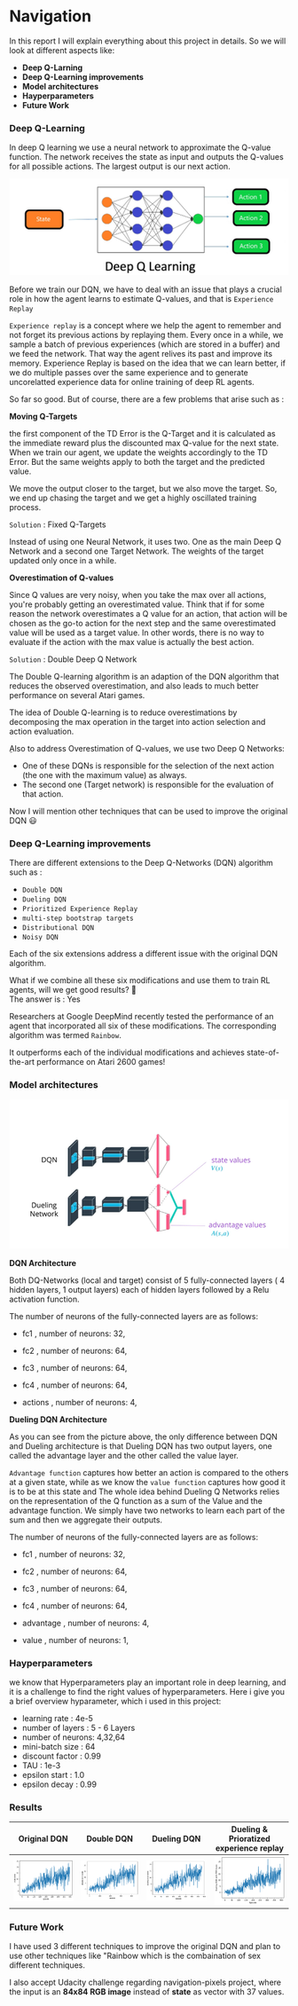 [//]: # (Image References)

[dqn]: Navigation/images/dqn.jpg "dqn"
[model]: Navigation/images/DQNvsDueling.png "model"
[result]: Navigation/results/DQN.png "DQN"
[result1]: Navigation/results/Double.png "Double"
[result2]: Navigation/results/Dueling.png "Dueling"
[result3]: Navigation/results/PER.png "PER"

# Navigation

In this report I will explain everything about this project in details. So we will look at different aspects like:
- **Deep Q-Larning**
- **Deep Q-Learning improvements**
- **Model architectures**
- **Hayperparameters**
- **Future Work**


### Deep Q-Learning

In deep Q learning we use a neural network to approximate the Q-value function. The network receives the state as input  and outputs the Q-values for all possible actions. The largest output is our next action. 

![dqn][dqn]

Before we train our DQN, we have to deal with an issue that plays a crucial role in how the agent learns to estimate Q-values, and that is `Experience Replay`

`Experience replay` is a concept where we help the agent to remember and not forget its previous actions by replaying them. Every once in a while, we sample a batch of previous experiences (which are stored in a buffer) and we feed the network. That way the agent relives its past and improve its memory. Experience Replay is based on the idea that we can learn better, if we do multiple passes over the same experience and to generate uncorelatted experience data for online training of deep RL agents.

So far so good. But of course, there are a few problems that arise such as :

**Moving Q-Targets**

the first component of the TD Error is the Q-Target and it is calculated as the immediate reward plus the discounted max Q-value for the next state. When we train our agent, we update the weights accordingly to the TD Error. But the same weights apply to both the target and the predicted value. 

We move the output closer to the target, but we also move the target. So, we end up chasing the target and we get a highly oscillated training process. 

`Solution`  :  Fixed Q-Targets

Instead of using one Neural Network, it uses two. 
One as the main Deep Q Network and a second one Target Network. The weights of the target updated only once in a while.

**Overestimation of Q-values**

Since Q values are very noisy, when you take the max over all actions, you're probably getting an overestimated value.
Think that if for some reason the network overestimates a Q value for an action, that action will be chosen as the go-to action for the next step and the same overestimated value will be used as a target value. In other words, there is no way to evaluate if the action with the max value is actually the best action.

`Solution`  :  Double Deep Q Network

The Double Q-learning algorithm is an adaption of the DQN algorithm that reduces the observed overestimation, and also leads to much better performance on several Atari games.

The idea of Double Q-learning is to reduce overestimations by decomposing the max operation in the target into action selection and action evaluation.

ِAlso to address Overestimation of Q-values, we use two Deep Q Networks:
- One of these DQNs is responsible for the selection of the next action (the one with the maximum value) as always.
- The second one (Target network) is responsible for the evaluation of that action.


Now I will mention other techniques that can be used to improve the original DQN :smiley:	

### Deep Q-Learning improvements

There are different extensions to the Deep Q-Networks (DQN) algorithm such as : 
- `Double DQN` 
- `Dueling DQN`
- `Prioritized Experience Replay`
- `multi-step bootstrap targets`
- `Distributional DQN`
- `Noisy DQN`

Each of the six extensions address a different issue with the original DQN algorithm.

What if we combine all these six modifications and use them to train RL agents, will we get good results? :thinking:	
The answer is : Yes 

Researchers at Google DeepMind recently tested the performance of an agent that incorporated all six of these modifications. The corresponding algorithm was termed `Rainbow`.

It outperforms each of the individual modifications and achieves state-of-the-art performance on Atari 2600 games!


### Model architectures

![model][model]


**DQN Architecture**

Both DQ-Networks (local and target) consist of 5 fully-connected layers ( 4 hidden layers, 1 output layers) each of hidden layers followed by a Relu activation function.

The number of neurons of the fully-connected layers are as follows:

- fc1 , number of neurons: 32,
- fc2 , number of neurons: 64,
- fc3 , number of neurons: 64,
- fc4 , number of neurons: 64,

- actions , number of neurons: 4,

**Dueling DQN Architecture**

As you can see from the picture above, the only difference between DQN and Dueling architecture is that Dueling DQN has two output layers, one called the advantage layer and the other called the value layer.

`Advantage function` captures how better an action is compared to the others at a given state, while as we know the `value function` captures how good it is to be at this state and The whole idea behind Dueling Q Networks relies on the representation of the Q function as a sum of the Value and the advantage function. We simply have two networks to learn each part of the sum and then we aggregate their outputs.


The number of neurons of the fully-connected layers are as follows:

- fc1 , number of neurons: 32,
- fc2 , number of neurons: 64,
- fc3 , number of neurons: 64,
- fc4 , number of neurons: 64,

- advantage , number of neurons: 4,
- value , number of neurons: 1,


### Hayperparameters

we know that Hyperparameters play an important role in deep learning, and it is a challenge to find the right values of hyperparameters. 
Here i give you a brief overview hyparameter, which i used in this project:

- learning rate    : 4e-5 
- number of layers : 5 - 6 Layers
- number of neurons: 4,32,64
- mini-batch size  : 64
- discount factor  : 0.99  
- TAU              : 1e-3
- epsilon start    : 1.0
- epsilon decay    : 0.99

### Results

| Original DQN | Double DQN | Dueling DQN | Dueling & Prioratized experience replay |
| ---------- | ---------- | ---------- | ---------- |
|![DQN][result]|![Double][result1] | ![Dueling][result2] | ![PER][result3] | 

### Future Work

I have used 3 different techniques to improve the original DQN and plan to use other techniques like "Rainbow which is the combaination of sex different techniques. 

I also accept Udacity challenge regarding navigation-pixels project, where the input is an **84x84 RGB image** instead of **state** as vector with 37 values. 
